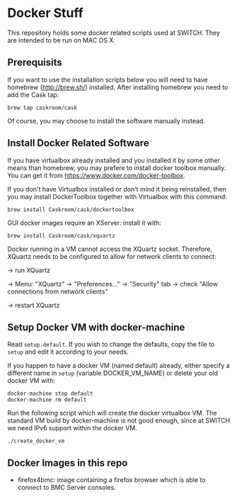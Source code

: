 # Docker Stuff

This repository holds some docker related scripts used at SWITCH.
They are intended to be run on MAC OS X.


## Prerequisits

If you want to use the installation scripts below you will need to have homebrew (http://brew.sh/) installed.
After installing homebrew you need to add the Cask tap:

    brew tap caskroom/cask

Of course, you may choose to install the software manually instead. 


## Install Docker Related Software

If you have virtualbox already installed and you installed it by some other means than homebrew,
you may prefere to install docker toolbox manually. You can get it from https://www.docker.com/docker-toolbox.

If you don't have Virtualbox installed or don't mind it being reinstalled, then you may install DockerToolbox together with Virtualbox with this command:

    brew install Caskroom/cask/dockertoolbox
    

GUI docker images require an XServer: install it with:

    brew install Caskroom/cask/xquartz

Docker running in a VM cannot access the XQuartz socket. Therefore, XQuartz needs to be configured to allow for network clients to connect:

-> run XQuartz

-> Menu: "XQuartz" -> "Preferences..." -> "Security" tab -> check "Allow connections from network clients"

-> restart XQuartz


## Setup Docker VM with docker-machine

Read `setup.default`. If you wish to change the defaults, copy the file to `setup` and edit it according to your needs.

If you happen to have a docker VM (named default) already, either specify a different name in `setup` (variable DOCKER_VM_NAME) or delete your old docker VM with:

    docker-machine stop default
    docker-machine rm default
    
Run the following script which will create the docker virtualbox VM. The standard VM build by docker-machine is not good enough, since at SWITCH we need IPv6 support within the docker VM.

    ./create_docker_vm

    
## Docker Images in this repo

  * firefox4bmc: image containing a firefox browser which is able to connect to BMC Server consoles.
